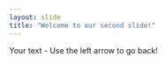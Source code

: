```yaml
---
layout: slide
title: "Welcome to our second slide!"
---
```

Your text -
Use the left arrow to go back!
